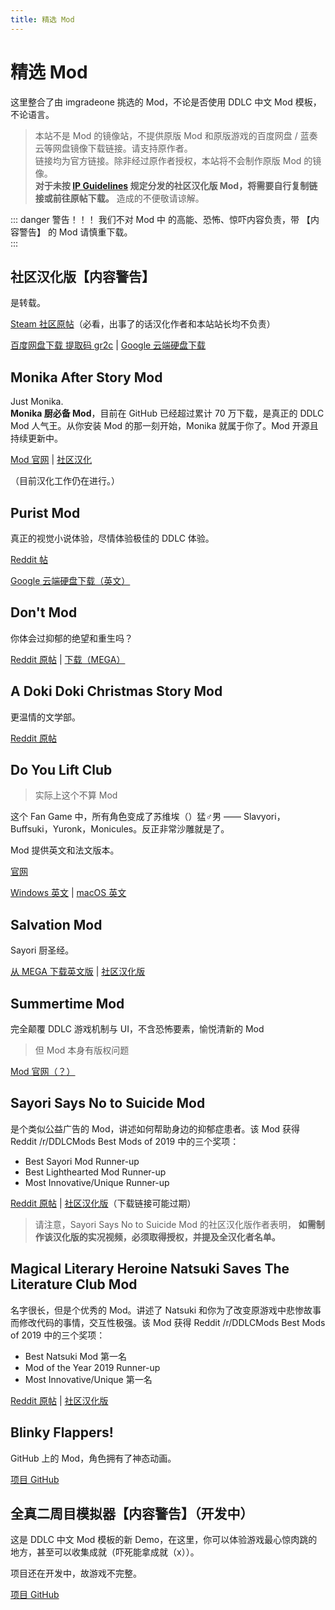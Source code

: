 ```yaml
---
title: 精选 Mod
---
```


# 精选 Mod

这里整合了由 imgradeone 挑选的 Mod，不论是否使用 DDLC 中文 Mod 模板，不论语言。

> 本站不是 Mod 的镜像站，不提供原版 Mod 和原版游戏的百度网盘 / 蓝奏云等网盘镜像下载链接。请支持原作者。  
> 链接均为官方链接。除非经过原作者授权，本站将不会制作原版 Mod 的镜像。  
> **对于未按 [IP Guidelines](/ipguidelines) 规定分发的社区汉化版 Mod，将需要自行复制链接或前往原帖下载。** 造成的不便敬请谅解。

::: danger 警告！！！
我们不对 Mod 中 的高能、恐怖、惊吓内容负责，带 【内容警告】 的 Mod 请慎重下载。  
:::

## 社区汉化版【内容警告】

是转载。

[Steam 社区原帖](https://steamcommunity.com/sharedfiles/filedetails/?id=1176221672)（必看，出事了的话汉化作者和本站站长均不负责）

[百度网盘下载 提取码 gr2c](https://pan.baidu.com/s/1pMLdGKV) | [Google 云端硬盘下载](http://drive.google.com/file/d/1mfeB-lRr8GNwuKhQ-AvXdeqFiAqIZf7u/view?usp=sharing)

## Monika After Story Mod

Just Monika.  
**Monika 厨必备 Mod**，目前在 GitHub 已经超过累计 70 万下载，是真正的 DDLC Mod 人气王。从你安装 Mod 的那一刻开始，Monika 就属于你了。Mod 开源且持续更新中。

[Mod 官网](http://www.monikaafterstory.com) | [社区汉化](https://forum.monika.love/d/234-mas-monika-after-story-0119/8)

（目前汉化工作仍在进行。）

## Purist Mod

真正的视觉小说体验，尽情体验极佳的 DDLC 体验。

[Reddit 帖](https://www.reddit.com/r/DDLCMods/comments/99zro9/the_ddlc_purist_mod_is_finally_released_turn_the/)

[Google 云端硬盘下载（英文）](https://drive.google.com/open?id=1efoDS34hklUjg3v_mRmYfDxhW03y2zdh)

## Don't Mod

你体会过抑郁的绝望和重生吗？

[Reddit 原帖](https://www.reddit.com/r/DDLCMods/comments/eccc01/dont_mod_full_release_this_is_the_mod_im_proudest/) | [下载（MEGA）](https://mega.nz/#!UdEhyYjB!NYxk9bQ66yZOyBFgfN5_owRhlUIV3irn7dj7oLOOEew)

## A Doki Doki Christmas Story Mod

更温情的文学部。

[Reddit 原帖](https://www.reddit.com/r/DDLCMods/comments/efjgfb/a_doki_doki_christmas_story_full_release/)

## Do You Lift Club

> 实际上这个不算 Mod

这个 Fan Game 中，所有角色变成了苏维埃（）猛♂男 —— Slavyori，Buffsuki，Yuronk，Monicules。反正非常沙雕就是了。

Mod 提供英文和法文版本。

[官网](https://cykadev.com/dokidoki/)

[Windows 英文](https://dl.cykadev.com/liftclub/en/DokiDokiLift-pc.zip) | [macOS 英文](https://dl.cykadev.com/liftclub/en/DokiDokiLift-mac.zip)

## Salvation Mod

Sayori 厨圣经。

[从 MEGA 下载英文版](https://mega.nz/#!bCwESCaA!emn70pPnGeFWE_djaP0lTkPg2AYXRiaa7VOLMcsBnhc) | [社区汉化版](https://forum.nothamor.cn/forum.php?mod=viewthread&tid=146)

## Summertime Mod

完全颠覆 DDLC 游戏机制与 UI，不含恐怖要素，愉悦清新的 Mod

> 但 Mod 本身有版权问题

[Mod 官网（？）](http://ddlcmods.com/summertime)

## Sayori Says No to Suicide Mod

是个类似公益广告的 Mod，讲述如何帮助身边的抑郁症患者。该 Mod 获得 Reddit /r/DDLCMods Best Mods of 2019 中的三个奖项：

- Best Sayori Mod Runner-up
- Best Lighthearted Mod Runner-up
- Most Innovative/Unique Runner-up

[Reddit 原帖](https://www.reddit.com/r/DDLCMods/comments/aduk6l/sayori_says_no_to_suicide_a_psa_download_link_in) | [社区汉化版](https://forum.nothamor.cn/forum.php?mod=viewthread&tid=235)（下载链接可能过期）

> 请注意，Sayori Says No to Suicide Mod 的社区汉化版作者表明， **如需制作该汉化版的实况视频，必须取得授权，并提及全汉化者名单。**

## Magical Literary Heroine Natsuki Saves The Literature Club Mod

名字很长，但是个优秀的 Mod。讲述了 Natsuki 和你为了改变原游戏中悲惨故事而修改代码的事情，交互性极强。该 Mod 获得 Reddit /r/DDLCMods Best Mods of 2019 中的三个奖项：

- Best Natsuki Mod 第一名
- Mod of the Year 2019 Runner-up
- Most Innovative/Unique 第一名

[Reddit 原帖](https://www.reddit.com/r/DDLCMods/comments/bj0tnp/magical_literary_heroine_natsuki_saves_the) | [社区汉化版](https://forum.nothamor.cn/forum.php?mod=viewthread&tid=217) 

## Blinky Flappers!

GitHub 上的 Mod，角色拥有了神态动画。

[项目 GitHub](https://github.com/yamamotoNEW/Blinky-Flappers-MOD)

## 全真二周目模拟器【内容警告】（开发中）

这是 DDLC 中文 Mod 模板的新 Demo，在这里，你可以体验游戏最心惊肉跳的地方，甚至可以收集成就（吓死能拿成就（x））。

项目还在开发中，故游戏不完整。

[项目 GitHub](https://github.com/imgradeone/Real2ndActEmulator)

